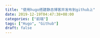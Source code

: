 ```yaml
---
title: "使用hugo搭建静态博客并发布到github上"
date: 2019-12-19T04:47:38+08:00
categories: ["前端"]
tags: ["Hugo", "Github"]
draft: false
---
```




